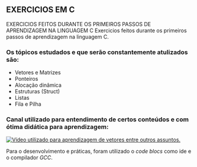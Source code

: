 ## EXERCICIOS EM C
EXERCICIOS FEITOS DURANTE OS PRIMEIROS PASSOS DE APRENDIZAGEM NA LINGUAGEM C
Exercicios feitos durante os primeiros passos de aprendizagem na linguagem C.

### Os tópicos estudados e que serão constantemente atulizados são: 
- Vetores e Matrizes
- Ponteiros
- Alocação dinâmica
- Estruturas (Struct)
- Listas
- Fila e Pilha

### Canal utilizado para entendimento de certos conteúdos e com ótima didática para aprendizagem:
[![Vídeo utilizado para aprendizagem de vetores entre outros assuntos. ](http://img.youtube.com/vi/saH9wHeo5u0/0.jpg)](http://www.youtube.com/watch?v=saH9wHeo5u0 "Introdução à vetores.")

Para o desenvolvimento e práticas, foram utilizado o *code blocs* como ide e o compilador *GCC*.
